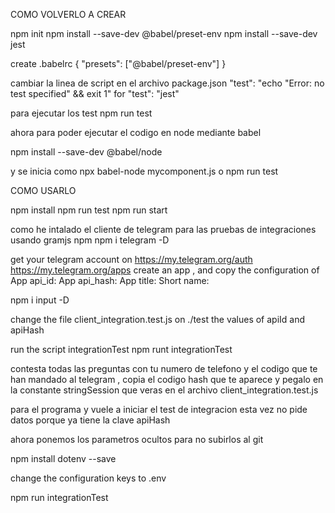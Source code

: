COMO VOLVERLO A CREAR

npm init 
npm install --save-dev @babel/preset-env
npm install --save-dev jest

create .babelrc
{
    "presets": ["@babel/preset-env"]
}

cambiar la linea de script en el archivo package.json
 "test": "echo \"Error: no test specified\" && exit 1"
 for 
  "test": "jest"

para ejecutar los test 
  npm run test  

ahora para poder ejecutar el codigo en node mediante babel 

npm install --save-dev @babel/node

y se inicia como 
npx babel-node mycomponent.js
o 
npm run test 


COMO USARLO

npm install
npm run test 
npm run start 




como he intalado el cliente de telegram para las pruebas de integraciones
usando gramjs  npm
npm i telegram -D

get your telegram account on https://my.telegram.org/auth   
https://my.telegram.org/apps  create an app , and copy the configuration of 
App api_id:
App api_hash:
App title:
Short name:

npm i input -D

change the file client_integration.test.js on ./test  the values of apiId and apiHash

run the script integrationTest
npm runt integrationTest

contesta todas las preguntas con tu numero de telefono y el codigo que te han mandado al telegram , copia el codigo hash que te aparece y pegalo en la constante 
stringSession  que veras en el archivo client_integration.test.js 

para el programa y vuele a iniciar el test de integracion
esta vez no pide datos porque ya tiene la clave apiHash

ahora ponemos los parametros ocultos para no subirlos al git 

npm install dotenv --save

change the configuration keys to .env


npm run integrationTest


